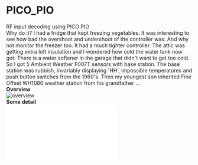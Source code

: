 # PICO_PIO
RF input decoding using PICO PIO
<br>
Why do it?
I had a fridge that kept freezing vegetables. It was interesting to see how bad the overshoot and undershoot of the controller was.
And why not monitor the freezer too. It had a much tighter controller.
The attic was getting extra loft insulation and I wondered how cold the water tank now got.
There is a water softener in the garage that didn't want to get too cold.
So I got 5 Ambient Weather F007T sensors with base station.
The base station was rubbish, invariably displaying 'HH', impossible temperatures and push button switches from the 1960's.
Then my youngest son inherited Fine Offset WH1080 weather station from his grandfather ...
<br>
**Overview**
<br>
![overview](../../images/overview.PNG)
<br>
**Some detail**
<br>
![PICO_PIO_OOK_Manchester_and_PWM.pdf](../../pdf/PICO_PIO_OOK_Manchester_and_PWM.pdf)
<br>
